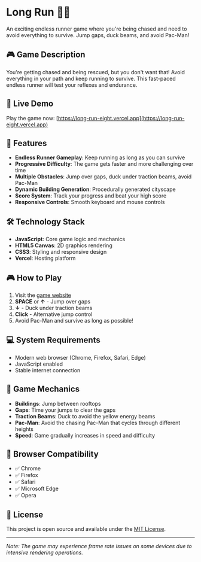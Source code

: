 # Long Run 🏃‍♂️

An exciting endless runner game where you're being chased and need to avoid everything to survive. Jump gaps, duck beams, and avoid Pac-Man!

## 🎮 Game Description

You're getting chased and being rescued, but you don't want that! Avoid everything in your path and keep running to survive. This fast-paced endless runner will test your reflexes and endurance.

## 🚀 Live Demo

Play the game now: [https://long-run-eight.vercel.app](https://long-run-eight.vercel.app)

## 🎯 Features

- **Endless Runner Gameplay**: Keep running as long as you can survive
- **Progressive Difficulty**: The game gets faster and more challenging over time
- **Multiple Obstacles**: Jump over gaps, duck under traction beams, avoid Pac-Man
- **Dynamic Building Generation**: Procedurally generated cityscape
- **Score System**: Track your progress and beat your high score
- **Responsive Controls**: Smooth keyboard and mouse controls

## 🛠️ Technology Stack

- **JavaScript**: Core game logic and mechanics
- **HTML5 Canvas**: 2D graphics rendering
- **CSS3**: Styling and responsive design
- **Vercel**: Hosting platform

## 🎮 How to Play

1. Visit the [game website](https://long-run-eight.vercel.app)
2. **SPACE** or **↑** - Jump over gaps
3. **↓** - Duck under traction beams
4. **Click** - Alternative jump control
5. Avoid Pac-Man and survive as long as possible!

## 💻 System Requirements

- Modern web browser (Chrome, Firefox, Safari, Edge)
- JavaScript enabled
- Stable internet connection

## 🎯 Game Mechanics

- **Buildings**: Jump between rooftops
- **Gaps**: Time your jumps to clear the gaps
- **Traction Beams**: Duck to avoid the yellow energy beams
- **Pac-Man**: Avoid the chasing Pac-Man that cycles through different heights
- **Speed**: Game gradually increases in speed and difficulty

## 📱 Browser Compatibility

- ✅ Chrome
- ✅ Firefox  
- ✅ Safari
- ✅ Microsoft Edge
- ✅ Opera



## 📄 License

This project is open source and available under the [MIT License](LICENSE).


---

*Note: The game may experience frame rate issues on some devices due to intensive rendering operations.*

